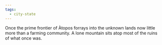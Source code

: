 ```yaml
---
tags:
  - city-state
---
```


Once the prime frontier of Àtopos forrays into the unknown lands now little more than a farming community. A lone mountain sits atop most of the ruins of what once was.